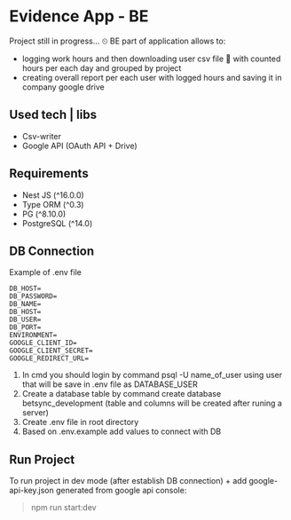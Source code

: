 # Evidence App - BE

Project still in progress... ⏲
BE part of application allows to:

* logging work hours and then downloading user csv file 📁 with counted hours per each day and grouped by project
* creating overall report per each user with logged hours and saving it in company google drive

## Used tech | libs
* Csv-writer
* Google API (OAuth API + Drive)

## Requirements
 
* Nest JS (^16.0.0)
* Type ORM (^0.3)
* PG (^8.10.0)
* PostgreSQL (^14.0)

## DB Connection

Example of .env file

```
DB_HOST=
DB_PASSWORD=
DB_NAME=
DB_HOST=
DB_USER=
DB_PORT=
ENVIRONMENT=
GOOGLE_CLIENT_ID=
GOOGLE_CLIENT_SECRET=
GOOGLE_REDIRECT_URL=
```

1. In cmd you should login by command psql -U name_of_user using user that will be save in .env file as DATABASE_USER
2. Create a database table by command create database betsync_development (table and columns will be created after runing a server)
3. Create .env file in root directory
4. Based on .env.example add values to connect with DB

## Run Project

To run project in dev mode (after establish DB connection) + add google-api-key.json generated from google api console: 


> npm run start:dev

